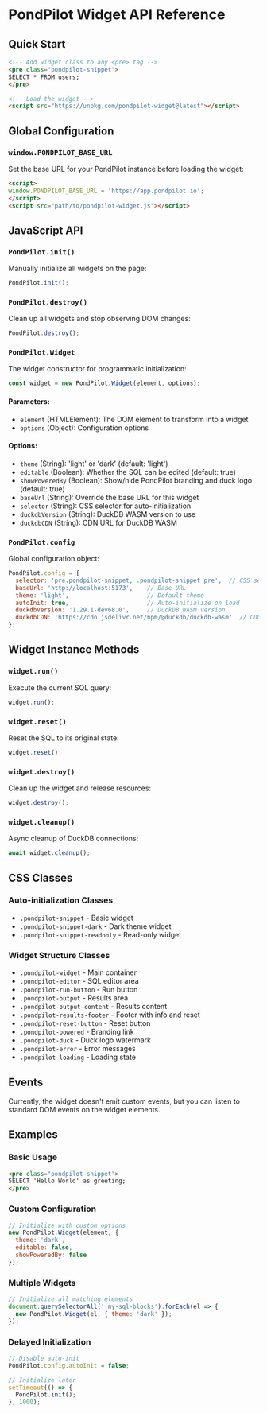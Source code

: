# PondPilot Widget API Reference

## Quick Start

```html
<!-- Add widget class to any <pre> tag -->
<pre class="pondpilot-snippet">
SELECT * FROM users;
</pre>

<!-- Load the widget -->
<script src="https://unpkg.com/pondpilot-widget@latest"></script>
```

## Global Configuration

### `window.PONDPILOT_BASE_URL`

Set the base URL for your PondPilot instance before loading the widget:

```html
<script>
window.PONDPILOT_BASE_URL = 'https://app.pondpilot.io';
</script>
<script src="path/to/pondpilot-widget.js"></script>
```

## JavaScript API

### `PondPilot.init()`

Manually initialize all widgets on the page:

```javascript
PondPilot.init();
```

### `PondPilot.destroy()`

Clean up all widgets and stop observing DOM changes:

```javascript
PondPilot.destroy();
```

### `PondPilot.Widget`

The widget constructor for programmatic initialization:

```javascript
const widget = new PondPilot.Widget(element, options);
```

#### Parameters:
- `element` (HTMLElement): The DOM element to transform into a widget
- `options` (Object): Configuration options

#### Options:
- `theme` (String): 'light' or 'dark' (default: 'light')
- `editable` (Boolean): Whether the SQL can be edited (default: true)
- `showPoweredBy` (Boolean): Show/hide PondPilot branding and duck logo (default: true)
- `baseUrl` (String): Override the base URL for this widget
- `selector` (String): CSS selector for auto-initialization
- `duckdbVersion` (String): DuckDB WASM version to use
- `duckdbCDN` (String): CDN URL for DuckDB WASM

### `PondPilot.config`

Global configuration object:

```javascript
PondPilot.config = {
  selector: 'pre.pondpilot-snippet, .pondpilot-snippet pre',  // CSS selector
  baseUrl: 'http://localhost:5173',    // Base URL
  theme: 'light',                      // Default theme
  autoInit: true,                      // Auto-initialize on load
  duckdbVersion: '1.29.1-dev68.0',     // DuckDB WASM version
  duckdbCDN: 'https://cdn.jsdelivr.net/npm/@duckdb/duckdb-wasm'  // CDN URL
};
```

## Widget Instance Methods

### `widget.run()`

Execute the current SQL query:

```javascript
widget.run();
```

### `widget.reset()`

Reset the SQL to its original state:

```javascript
widget.reset();
```

### `widget.destroy()`

Clean up the widget and release resources:

```javascript
widget.destroy();
```

### `widget.cleanup()`

Async cleanup of DuckDB connections:

```javascript
await widget.cleanup();
```

## CSS Classes

### Auto-initialization Classes

- `.pondpilot-snippet` - Basic widget
- `.pondpilot-snippet-dark` - Dark theme widget
- `.pondpilot-snippet-readonly` - Read-only widget

### Widget Structure Classes

- `.pondpilot-widget` - Main container
- `.pondpilot-editor` - SQL editor area
- `.pondpilot-run-button` - Run button
- `.pondpilot-output` - Results area
- `.pondpilot-output-content` - Results content
- `.pondpilot-results-footer` - Footer with info and reset
- `.pondpilot-reset-button` - Reset button
- `.pondpilot-powered` - Branding link
- `.pondpilot-duck` - Duck logo watermark
- `.pondpilot-error` - Error messages
- `.pondpilot-loading` - Loading state

## Events

Currently, the widget doesn't emit custom events, but you can listen to standard DOM events on the widget elements.

## Examples

### Basic Usage

```html
<pre class="pondpilot-snippet">
SELECT 'Hello World' as greeting;
</pre>
```

### Custom Configuration

```javascript
// Initialize with custom options
new PondPilot.Widget(element, {
  theme: 'dark',
  editable: false,
  showPoweredBy: false
});
```

### Multiple Widgets

```javascript
// Initialize all matching elements
document.querySelectorAll('.my-sql-blocks').forEach(el => {
  new PondPilot.Widget(el, { theme: 'dark' });
});
```

### Delayed Initialization

```javascript
// Disable auto-init
PondPilot.config.autoInit = false;

// Initialize later
setTimeout(() => {
  PondPilot.init();
}, 1000);
```
